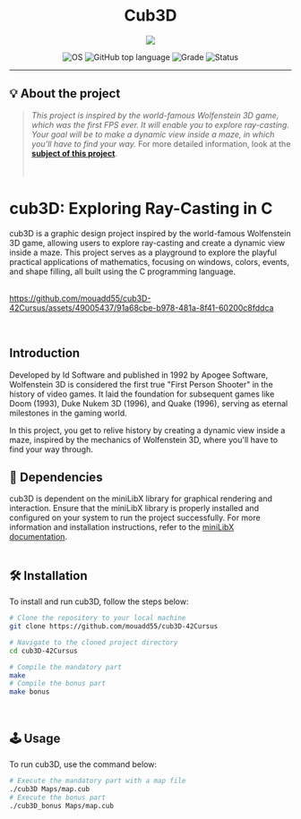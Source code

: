 <div align=center >
<h1>Cub3D</h1>
</div>
<p align="center">
    <img src="https://github.com/mouadd55/cub3D-42Cursus/assets/49005437/25a2f667-e1c0-4e61-9826-f95efea98fc9">
</p>

<p align="center">
    <img src="https://img.shields.io/badge/OS-Linux-blue" alt="OS">
    <img alt="GitHub top language" src="https://img.shields.io/github/languages/top/surfi89/get_next_line?color=blue" />
    <img src="https://img.shields.io/badge/Grade-120%2F100-green" alt="Grade">
    <img src="https://img.shields.io/badge/Status-Completed-brightgreen.svg" alt="Status">
</p>

---

## 💡 About the project

> _This project is inspired by the world-famous Wolfenstein 3D game, which
was the first FPS ever. It will enable you to explore ray-casting. Your goal will be to
make a dynamic view inside a maze, in which you’ll have to find your way._
For more detailed information, look at the [**subject of this project**](https://github.com/mouadd55/cub3D-42Cursus/blob/0bd309a9770733bf127d00e17b79cbc9b2fd58f9/cub3d.pdf).
<br><br><br>

# cub3D: Exploring Ray-Casting in C

cub3D is a graphic design project inspired by the world-famous Wolfenstein 3D game, allowing users to explore ray-casting and create a dynamic view inside a maze. This project serves as a playground to explore the playful practical applications of mathematics, focusing on windows, colors, events, and shape filling, all built using the C programming language.
<br><br>

https://github.com/mouadd55/cub3D-42Cursus/assets/49005437/91a68cbe-b978-481a-8f41-60200c8fddca

<br>

## Introduction

Developed by Id Software and published in 1992 by Apogee Software, Wolfenstein 3D is considered the first true "First Person Shooter" in the history of video games. It laid the foundation for subsequent games like Doom (1993), Duke Nukem 3D (1996), and Quake (1996), serving as eternal milestones in the gaming world.

In this project, you get to relive history by creating a dynamic view inside a maze, inspired by the mechanics of Wolfenstein 3D, where you'll have to find your way through.
<br>

## 🧱 Dependencies

cub3D is dependent on the miniLibX library for graphical rendering and interaction. Ensure that the miniLibX library is properly installed and configured on your system to run the project successfully. For more information and installation instructions, refer to the [miniLibX documentation](https://harm-smits.github.io/42docs/libs/minilibx).
<br><br>

## 🛠️ Installation

To install and run cub3D, follow the steps below:

```sh
# Clone the repository to your local machine
git clone https://github.com/mouadd55/cub3D-42Cursus
```

```sh
# Navigate to the cloned project directory
cd cub3D-42Cursus
```

```sh
# Compile the mandatory part
make
# Compile the bonus part
make bonus
```
<br>

## 🕹️ Usage

To run cub3D, use the command below:

```sh
# Execute the mandatory part with a map file
./cub3D Maps/map.cub
# Execute the bonus part
./cub3D_bonus Maps/map.cub
```
